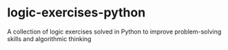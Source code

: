 # logic-exercises-python
A collection of logic exercises solved in Python to improve problem-solving skills and algorithmic thinking
